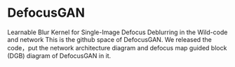 # DefocusGAN
Learnable Blur Kernel for Single-Image Defocus Deblurring in the Wild-code and network
This is the github space of DefocusGAN.
We released the code，put the network architecture diagram and defocus map guided block (DGB) diagram of DefocusGAN in it.
